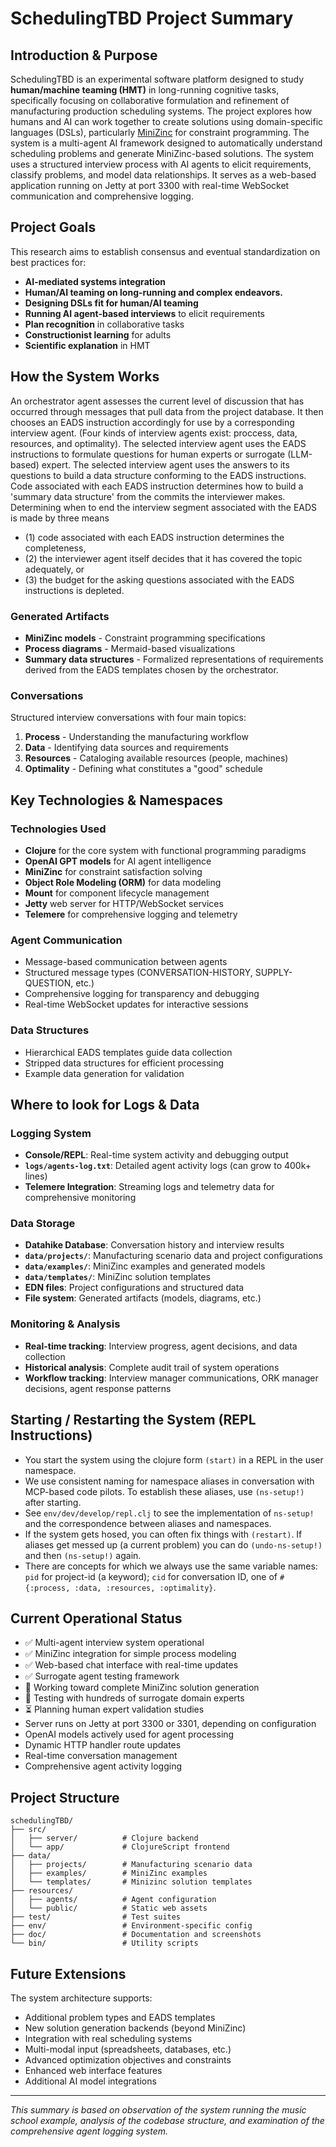 # SchedulingTBD Project Summary

## Introduction & Purpose

SchedulingTBD is an experimental software platform designed to study **human/machine teaming (HMT)** in long-running cognitive tasks, specifically focusing on collaborative formulation and refinement of manufacturing production scheduling systems. The project explores how humans and AI can work together to create solutions using domain-specific languages (DSLs), particularly [MiniZinc](https://www.minizinc.org/) for constraint programming. The system is a multi-agent AI framework designed to automatically understand scheduling problems and generate MiniZinc-based solutions. The system uses a structured interview process with AI agents to elicit requirements, classify problems, and model data relationships. It serves as a web-based application running on Jetty at port 3300 with real-time WebSocket communication and comprehensive logging.

## Project Goals

This research aims to establish consensus and eventual standardization on best practices for:

- **AI-mediated systems integration**
- **Human/AI teaming on long-running and complex endeavors.**
- **Designing DSLs fit for human/AI teaming**
- **Running AI agent-based interviews** to elicit requirements
- **Plan recognition** in collaborative tasks
- **Constructionist learning** for adults
- **Scientific explanation** in HMT

## How the System Works

An orchestrator agent assesses the current level of discussion that has occurred through messages that pull data from the project database.
It then chooses an EADS instruction accordingly for use by a corresponding interview agent.
(Four kinds of interview agents exist: proccess, data, resources, and optimality).
The selected interview agent uses the EADS instructions to formulate questions for human experts or surrogate (LLM-based) expert.
The selected interview agent uses the answers to its questions to build a data structure conforming to the EADS instructions.
Code associated with each EADS instruction determines how to build a 'summary data structure' from the commits the interviewer makes.
Determining when to end the interview segment associated with the EADS is made by three means
  - (1) code associated with each EADS instruction determines the completeness,
  - (2) the interviewer agent itself decides that it has covered the topic adequately, or
  - (3) the budget for the asking questions associated with the EADS instructions is depleted.

### Generated Artifacts
- **MiniZinc models** - Constraint programming specifications
- **Process diagrams** - Mermaid-based visualizations
- **Summary data structures** - Formalized representations of requirements derived from the EADS templates chosen by the orchestrator.

### Conversations
Structured interview conversations with four main topics:
1. **Process** - Understanding the manufacturing workflow
2. **Data** - Identifying data sources and requirements
3. **Resources** - Cataloging available resources (people, machines)
4. **Optimality** - Defining what constitutes a "good" schedule

## Key Technologies & Namespaces

### Technologies Used
- **Clojure** for the core system with functional programming paradigms
- **OpenAI GPT models** for AI agent intelligence
- **MiniZinc** for constraint satisfaction solving
- **Object Role Modeling (ORM)** for data modeling
- **Mount** for component lifecycle management
- **Jetty** web server for HTTP/WebSocket services
- **Telemere** for comprehensive logging and telemetry

### Agent Communication
- Message-based communication between agents
- Structured message types (CONVERSATION-HISTORY, SUPPLY-QUESTION, etc.)
- Comprehensive logging for transparency and debugging
- Real-time WebSocket updates for interactive sessions

### Data Structures
- Hierarchical EADS templates guide data collection
- Stripped data structures for efficient processing
- Example data generation for validation

## Where to look for Logs & Data

### Logging System
- **Console/REPL**: Real-time system activity and debugging output
- **`logs/agents-log.txt`**: Detailed agent activity logs (can grow to 400k+ lines)
- **Telemere Integration**: Streaming logs and telemetry data for comprehensive monitoring

### Data Storage
- **Datahike Database**: Conversation history and interview results
- **`data/projects/`**: Manufacturing scenario data and project configurations
- **`data/examples/`**: MiniZinc examples and generated models
- **`data/templates/`**: MiniZinc solution templates
- **EDN files**: Project configurations and structured data
- **File system**: Generated artifacts (models, diagrams, etc.)

### Monitoring & Analysis
- **Real-time tracking**: Interview progress, agent decisions, and data collection
- **Historical analysis**: Complete audit trail of system operations
- **Workflow tracking**: Interview manager communications, ORK manager decisions, agent response patterns

## Starting / Restarting the System (REPL Instructions)

 - You start the system using the clojure form `(start)` in a REPL in the user namespace.
 - We use consistent naming for namespace aliases in conversation with MCP-based code pilots. To establish these aliases, use `(ns-setup!)` after starting.
 - See `env/dev/develop/repl.clj` to see the implementation of `ns-setup!` and the correspondence between aliases and namespaces.
 - If the system gets hosed, you can often fix things with `(restart)`. If aliases get messed up (a current problem) you can do `(undo-ns-setup!)` and then `(ns-setup!)` again.
 - There are concepts for which we always use the same variable names: `pid` for project-id (a keyword); `cid` for conversation ID, one of `#{:process, :data, :resources, :optimality}`.

## Current Operational Status

- ✅ Multi-agent interview system operational
- ✅ MiniZinc integration for simple process modeling
- ✅ Web-based chat interface with real-time updates
- ✅ Surrogate agent testing framework
- 🔄 Working toward complete MiniZinc solution generation
- 🔄 Testing with hundreds of surrogate domain experts
- ⏳ Planning human expert validation studies
- Server runs on Jetty at port 3300 or 3301, depending on configuration
- OpenAI models actively used for agent processing
- Dynamic HTTP handler route updates
- Real-time conversation management
- Comprehensive agent activity logging

## Project Structure

```
schedulingTBD/
├── src/
│   ├── server/          # Clojure backend
│   └── app/             # ClojureScript frontend
├── data/
│   ├── projects/        # Manufacturing scenario data
│   ├── examples/        # MiniZinc examples
│   └── templates/       # Minizinc solution templates
├── resources/
│   ├── agents/          # Agent configuration
│   └── public/          # Static web assets
├── test/                # Test suites
├── env/                 # Environment-specific config
├── doc/                 # Documentation and screenshots
└── bin/                 # Utility scripts
```

## Future Extensions

The system architecture supports:
- Additional problem types and EADS templates
- New solution generation backends (beyond MiniZinc)
- Integration with real scheduling systems
- Multi-modal input (spreadsheets, databases, etc.)
- Advanced optimization objectives and constraints
- Enhanced web interface features
- Additional AI model integrations

---

*This summary is based on observation of the system running the music school example, analysis of the codebase structure, and examination of the comprehensive agent logging system.*
